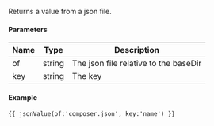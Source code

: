 Returns a value from a json file.

#### Parameters

| Name | Type   | Description
| ---- | ------ | ------------
| of   | string | The json file relative to the baseDir
| key  | string | The key

#### Example

```
{{ jsonValue(of:'composer.json', key:'name') }}
```